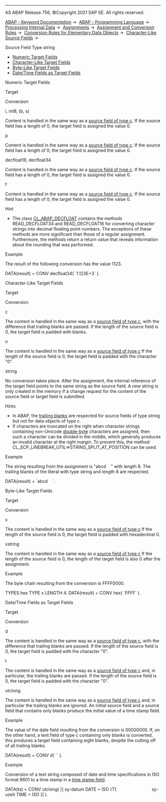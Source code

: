   

* * *

AS ABAP Release 756, ©Copyright 2021 SAP SE. All rights reserved.

[ABAP - Keyword Documentation](javascript:call_link\('abenabap.htm'\)) →  [ABAP - Programming Language](javascript:call_link\('abenabap_reference.htm'\)) →  [Processing Internal Data](javascript:call_link\('abenabap_data_working.htm'\)) →  [Assignments](javascript:call_link\('abenvalue_assignments.htm'\)) →  [Assignment and Conversion Rules](javascript:call_link\('abenconversion_rules.htm'\)) →  [Conversion Rules for Elementary Data Objects](javascript:call_link\('abenconversion_elementary.htm'\)) →  [Character-Like Source Fields](javascript:call_link\('abencharacter_source_fields.htm'\)) → 

Source Field Type string

-   [Numeric Target Fields](#@@ITOC@@ABENCONVERSION_TYPE_STRING_1)
-   [Character-Like Target Fields](#@@ITOC@@ABENCONVERSION_TYPE_STRING_2)
-   [Byte-Like Target Fields](#@@ITOC@@ABENCONVERSION_TYPE_STRING_3)
-   [Date/Time Fields as Target Fields](#@@ITOC@@ABENCONVERSION_TYPE_STRING_4)

Numeric Target Fields

Target

Conversion

i, int8, (b, s)

Content is handled in the same way as a [source field of type c](javascript:call_link\('abenconversion_type_c.htm'\)). If the source field has a length of 0, the target field is assigned the value 0.

p

Content is handled in the same way as a [source field of type c](javascript:call_link\('abenconversion_type_c.htm'\)). If the source field has a length of 0, the target field is assigned the value 0.

decfloat16, decfloat34

Content is handled in the same way as a [source field of type c](javascript:call_link\('abenconversion_type_c.htm'\)). If the source field has a length of 0, the target field is assigned the value 0.

f

Content is handled in the same way as a [source field of type c](javascript:call_link\('abenconversion_type_c.htm'\)). If the source field has a length of 0, the target field is assigned the value 0.

Hint

-   The class [CL\_ABAP\_DECFLOAT](javascript:call_link\('abencl_abap_decfloat_doc.htm'\)) contains the methods READ\_DECFLOAT34 and READ\_DECFLOAT16 for converting character strings into decimal floating point numbers. The exceptions of these methods are more significant than those of a regular assignment. Furthermore, the methods return a return value that reveals information about the rounding that was performed.

Example

The result of the following conversion has the value 1123.

DATA(result) = CONV decfloat34( \`1.123E+3\` ).

Character-Like Target Fields

Target

Conversion

c

The content is handled in the same way as a [source field of type c](javascript:call_link\('abenconversion_type_c.htm'\)), with the difference that trailing blanks are passed. If the length of the source field is 0, the target field is padded with blanks.

n

The content is handled in the same way as a [source field of type c](javascript:call_link\('abenconversion_type_c.htm'\)) If the length of the source field is 0, the target field is padded with the character "0".

string

No conversion takes place. After the assignment, the internal reference of the target field points to the same string as the source field. A new string is only created in the memory if a change request for the content of the source field or target field is submitted.

Hints

-   In ABAP, the [trailing blanks](javascript:call_link\('abenabap_data_string.htm'\)) are respected for source fields of type string but not for data objects of type c.
-   If characters are truncated on the right when character strings containing non-Unicode [double-byte](javascript:call_link\('abendouble_byte_code_glosry.htm'\) "Glossary Entry") characters are assigned, then such a character can be divided in the middle, which generally produces an invalid character at the right margin. To prevent this, the method CL\_SCP\_LINEBREAK\_UTIL=>STRING\_SPLIT\_AT\_POSITION can be used.

Example

The string resulting from the assignment is "abcd    " with length 8. The trailing blanks of the literal with type string and length 8 are respected.

DATA(result) = \`abcd    \`.

Byte-Like Target Fields

Target

Conversion

x

The content is handled in the same way as a [source field of type c](javascript:call_link\('abenconversion_type_c.htm'\)) If the length of the source field is 0, the target field is padded with hexadecimal 0.

xstring

The content is handled in the same way as a [source field of type c](javascript:call_link\('abenconversion_type_c.htm'\)) If the length of the source field is 0, the length of the target field is also 0 after the assignment.

Example

The byte chain resulting from the conversion is FFFF0000.

TYPES hex TYPE x LENGTH 4.
DATA(result) = CONV hex( \`FFFF\` ).

Date/Time Fields as Target Fields

Target

Conversion

d

The content is handled in the same way as a [source field of type c](javascript:call_link\('abenconversion_type_c.htm'\)), with the difference that trailing blanks are passed. If the length of the source field is 0, the target field is padded with the character "0".

t

The content is handled in the same way as a [source field of type c](javascript:call_link\('abenconversion_type_c.htm'\)) and, in particular, the trailing blanks are passed. If the length of the source field is 0, the target field is padded with the character "0".

utclong

The content is handled in the same way as a [source field of type c](javascript:call_link\('abenconversion_type_c.htm'\)) and, in particular the trailing blanks are ignored. An initial source field and a source field that contains only blanks produce the initial value of a time stamp field.

Example

The value of the date field resulting from the conversion is 00000000. If, on the other hand, a text field of type c containing only blanks is converted, this produces a target field containing eight blanks, despite the cutting off of all trailing blanks.

DATA(result) = CONV d( \`\` ).

Example

Conversion of a text string composed of date and time specifications in ISO format 8601 to a time stamp in a [time stamp field](javascript:call_link\('abentimestamp_field_glosry.htm'\) "Glossary Entry").

DATA(ts) = CONV utclong( |{ sy-datum DATE = ISO }T{
                            sy-uzeit TIME = ISO }| ).
